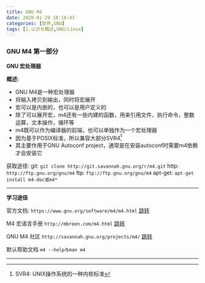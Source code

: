 ```yaml
---
title: GNU M4
date: 2020-01-29 18:16:43
categories: [软件,GNU]
tags: [1.认识与概述,GNU/Linux]
---
```


### GNU M4 第一部分

**GNU 宏处理器**

**概述:**
* GNU M4是一种宏处理器
* 将输入拷贝到输出，同时将宏展开
* 宏可以是内嵌的，也可以是用户定义的
* 除了可以展开宏，m4还有一些内建的函数，用来引用文件，执行命令，整数运算，文本操作，循环等
* m4既可以作为编译器的前端，也可以单独作为一个宏处理器
* 因为基于POSIX标准，所以兼容大部分SVR4[^1]
* 其主要作用于GNU Autoconf project，通常是在安装autoconf时需要m4依赖才会安装它
[^1]: SVR4: UNIX操作系统的一种内核标准

获取途径:
git: `git clone http://git.savannah.gnu.org/r/m4.git`
http: `http://ftp.gnu.org/gnu/m4`
ftp: `ftp://ftp.gnu.org/gnu/m4`
apt-get: `apt-get install m4-doc或m4*`

---
**学习途径**

官方文档:
`https://www.gnu.org/software/m4/m4.html`
[跳转](https://www.gnu.org/software/m4/m4.html)

M4 宏语言手册
`http://mbreen.com/m4.html`
[跳转](http://mbreen.com/m4.html)

GNU M4 社区
`http://savannah.gnu.org/projects/m4/`
[跳转](http://savanah.gnu.org/project/m4)

默认帮助文档
`m4 --help与man m4`

---
